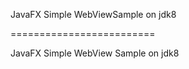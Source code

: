JavaFX Simple WebViewSample on jdk8

=========================

JavaFX Simple WebView Sample on jdk8
